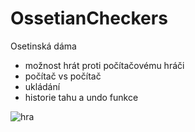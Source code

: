 # OssetianCheckers

Osetinská dáma 

+ možnost hrát proti počítačovému hráči
+ počítač vs počítač
+ ukládání
+ historie tahu a undo funkce

![hra](https://user-images.githubusercontent.com/26610601/107247181-4d6f1780-6a31-11eb-96eb-3cbd08bdeb30.gif)
